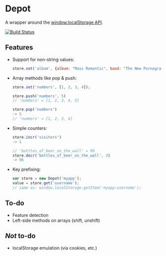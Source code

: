 # Depot

A wrapper around the [window.localStorage API][1].

[![Build Status](https://secure.travis-ci.org/banterability/depot.png?branch=master)](http://travis-ci.org/banterability/depot)

## Features
- Support for non-string values:

    ```javascript
    store.set('album', {album: "Mass Romantic", band: "The New Pornographers", year: 2000});
    ```

- Array methods like pop & push:

    ```javascript
    store.set('numbers', [1, 2, 3, 4]);

    store.push('numbers', 5)
    // 'numbers' = [1, 2, 3, 4, 5]

    store.pop('numbers')
    -> 5
    // 'numbers' = [1, 2, 3, 4]
    ```

- Simple counters:

    ```javascript
    store.incr('visitors')
    -> 1

    // 'bottles_of_beer_on_the_wall' = 99
    store.decr('bottles_of_beer_on_the_wall', 3)
    -> 96
    ```

- Key prefixing:

    ```javascript
    var store = new Depot('myapp');
    value = store.get('username');
    // same as: window.localStorage.getItem('myapp:username');
    ```

## To-do
- Feature detection
- Left-side methods on arrays (shift, unshift)

## *Not* to-do
- localStorage emulation (via cookies, etc.)

[1]: http://dev.w3.org/html5/webstorage/#storage